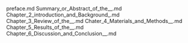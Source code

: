 preface.md
Summary_or_Abstract_of_the__.md
Chapter_2_introduction_and_Background_.md
Chapter_3_Review_of_the__.md
Chater_4_Materials_and_Methods__.md
Chapter_5_Results_of_the__.md
Chapter_6_Discussion_and_Conclusion__.md



